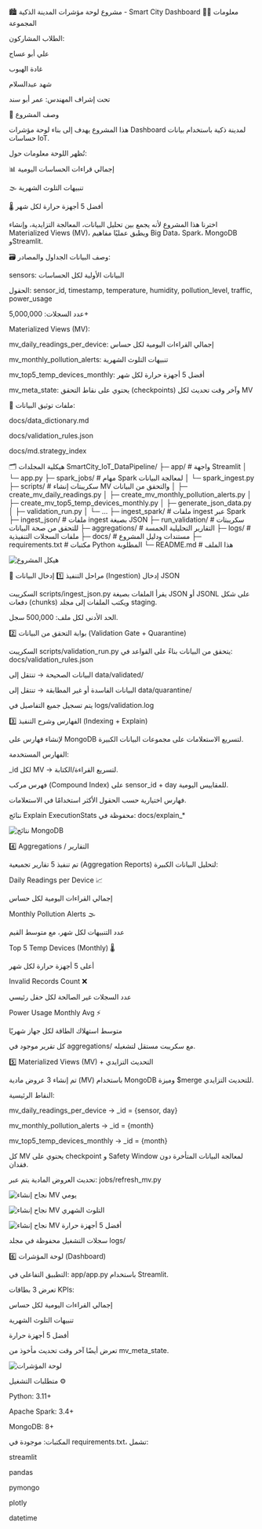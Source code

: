 🏙️ مشروع لوحة مؤشرات المدينة الذكية - Smart City Dashboard
👨‍💻 معلومات المجموعة

الطلاب المشاركون:

علي أبو عساج

غادة الهبوب

شهد عبدالسلام

تحت إشراف المهندس: عمر أبو سند

📝 وصف المشروع

هذا المشروع يهدف إلى بناء لوحة مؤشرات Dashboard لمدينة ذكية باستخدام بيانات حساسات IoT.

تُظهر اللوحة معلومات حول:

📊 إجمالي قراءات الحساسات اليومية

🌫️ تنبيهات التلوث الشهرية

🌡️ أفضل 5 أجهزة حرارة لكل شهر

اخترنا هذا المشروع لأنه يجمع بين تحليل البيانات، المعالجة التزايدية، وإنشاء Materialized Views (MV)، ويطبق عمليًا مفاهيم Big Data، Spark، MongoDB وStreamlit.

🗃️ وصف البيانات
الجداول والمصادر:

sensors: البيانات الأولية لكل الحساسات

الحقول: sensor_id, timestamp, temperature, humidity, pollution_level, traffic, power_usage

عدد السجلات: 5,000,000+

Materialized Views (MV):

mv_daily_readings_per_device: إجمالي القراءات اليومية لكل حساس

mv_monthly_pollution_alerts: تنبيهات التلوث الشهرية

mv_top5_temp_devices_monthly: أفضل 5 أجهزة حرارة لكل شهر

mv_meta_state: يحتوي على نقاط التحقق (checkpoints) وآخر وقت تحديث لكل MV

📄 ملفات توثيق البيانات:

docs/data_dictionary.md

docs/validation_rules.json

docs/md.strategy_index

🗂️ هيكلية المجلدات
SmartCity_IoT_DataPipeline/
├─ app/                 # واجهة Streamlit
│   └─ app.py
├─ spark_jobs/          # مهام Spark لمعالجة البيانات
│   └─ spark_ingest.py
├─ scripts/             # سكريبتات إنشاء MV والتحقق من البيانات
│   ├─ create_mv_daily_readings.py
│   ├─ create_mv_monthly_pollution_alerts.py
│   ├─ create_mv_top5_temp_devices_monthly.py
│   ├─ generate_json_data.py
│   ├─ validation_run.py
│   └─ ...
├─ ingest_spark/        # ملفات ingest عبر Spark
├─ ingest_json/         # ملفات ingest بصيغة JSON
├─ run_validation/      # سكريبتات للتحقق من صحة البيانات
├─ aggregations/        # التقارير التحليلية الخمسة
├─ logs/                # ملفات السجلات التنفيذية
├─ docs/                # مستندات ودليل المشروع
├─ requirements.txt     # مكتبات Python المطلوبة
└─ README.md            # هذا الملف

![هيكل المشروع](docs/screenshots/structure_of_project.png)



🧩 مراحل التنفيذ
1️⃣ إدخال البيانات (Ingestion)
إدخال JSON

السكريبت scripts/ingest_json.py يقرأ الملفات بصيغة JSON أو JSONL على شكل دفعات (chunks) ويكتب الملفات إلى مجلد staging.

الحد الأدنى لكل ملف: 500,000 سجل.

2️⃣ بوابة التحقق من البيانات (Validation Gate + Quarantine)

السكريبت scripts/validation_run.py يتحقق من البيانات بناءً على القواعد في:
docs/validation_rules.json

البيانات الصحيحة → تنتقل إلى data/validated/

البيانات الفاسدة أو غير المطابقة → تنتقل إلى data/quarantine/

يتم تسجيل جميع التفاصيل في logs/validation.log

3️⃣ الفهارس وشرح التنفيذ (Indexing + Explain)

لإنشاء فهارس على MongoDB لتسريع الاستعلامات على مجموعات البيانات الكبيرة.

الفهارس المستخدمة:

_id لكل MV → لتسريع القراءة/الكتابة.

فهرس مركب (Compound Index) على sensor_id + day للمقاييس اليومية.

فهارس اختيارية حسب الحقول الأكثر استخدامًا في الاستعلامات.

نتائج Explain ExecutionStats محفوظة في:
docs/explain_*

![نتائج MongoDB](docs/screenshots/mongodb_results.png)


4️⃣ Aggregations / التقارير

تم تنفيذ 5 تقارير تجميعية (Aggregation Reports) لتحليل البيانات الكبيرة:

Daily Readings per Device 📈

إجمالي القراءات اليومية لكل حساس

Monthly Pollution Alerts 🌫️

عدد التنبيهات لكل شهر، مع متوسط القيم

Top 5 Temp Devices (Monthly) 🌡️

أعلى 5 أجهزة حرارة لكل شهر

Invalid Records Count ❌

عدد السجلات غير الصالحة لكل حقل رئيسي

Power Usage Monthly Avg ⚡

متوسط استهلاك الطاقة لكل جهاز شهريًا

كل تقرير موجود في aggregations/ مع سكريبت مستقل لتشغيله.

5️⃣ Materialized Views (MV) + التحديث التزايدي

تم إنشاء 3 عروض مادية (MV) باستخدام MongoDB وميزة $merge للتحديث التزايدي.

النقاط الرئيسية:

mv_daily_readings_per_device → _id = {sensor, day}

mv_monthly_pollution_alerts → _id = {month}

mv_top5_temp_devices_monthly → _id = {month}

كل MV يحتوي على checkpoint و Safety Window لمعالجة البيانات المتأخرة دون فقدان.

تحديث العروض المادية يتم عبر:
jobs/refresh_mv.py

![نجاح إنشاء MV يومي](docs/screenshots/mv_daily_readings_success.png)

![نجاح إنشاء MV التلوث الشهري](docs/screenshots/mv_pollution_success.png)

![نجاح إنشاء MV أفضل 5 أجهزة حرارة](docs/screenshots/mv_top5_success.png)




سجلات التشغيل محفوظة في مجلد logs/

6️⃣ لوحة المؤشرات (Dashboard)

التطبيق التفاعلي في: app/app.py باستخدام Streamlit.

تعرض 3 بطاقات KPIs:

إجمالي القراءات اليومية لكل حساس

تنبيهات التلوث الشهرية

أفضل 5 أجهزة حرارة

تعرض أيضًا آخر وقت تحديث مأخوذ من mv_meta_state.

![لوحة المؤشرات](docs/screenshots/dashboard_view.png)


متطلبات التشغيل ⚙️

Python: 3.11+

Apache Spark: 3.4+

MongoDB: 8+

المكتبات: موجودة في requirements.txt، تشمل:

streamlit

pandas

pymongo

plotly

datetime
